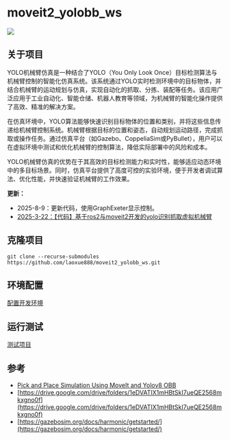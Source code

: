 
# moveit2_yolobb_ws

![](./images/test.gif)

## 关于项目

YOLO机械臂仿真是一种结合了YOLO（You Only Look Once）目标检测算法与机械臂控制的智能化仿真系统。该系统通过YOLO实时检测环境中的目标物体，并结合机械臂的运动规划与仿真，实现自动化的抓取、分拣、装配等任务。该应用广泛应用于工业自动化、智能仓储、机器人教育等领域，为机械臂的智能化操作提供了高效、精准的解决方案。

在仿真环境中，YOLO算法能够快速识别目标物体的位置和类别，并将这些信息传递给机械臂控制系统。机械臂根据目标的位置和姿态，自动规划运动路径，完成抓取或操作任务。通过仿真平台（如Gazebo、CoppeliaSim或PyBullet），用户可以在虚拟环境中测试和优化机械臂的控制算法，降低实际部署中的风险和成本。

YOLO机械臂仿真的优势在于其高效的目标检测能力和实时性，能够适应动态环境中的多目标场景。同时，仿真平台提供了高度可控的实验环境，便于开发者调试算法、优化性能，并快速验证机械臂的工作效果。

**更新：**

- 2025-8-9：更新代码，使用GraphExeter显示控制。
- [2025-3-22：【代码】基于ros2与moveit2开发的yolo识别抓取虚拟机械臂](https://www.bilibili.com/video/BV1KqXWYHE6k/?vd_source=3bf4271e80f39cfee030114782480463)

## 克隆项目

```shell
git clone --recurse-submodules https://github.com/laoxue888/moveit2_yolobb_ws.git
```

## 环境配置

[配置开发环境](docs/userguide/1.installation/5.installation.md)



## 运行测试

[测试项目](docs/userguide/2.run_test/2.run_test.md)


## 参考

- [Pick and Place Simulation Using MoveIt and Yolov8 OBB](https://www.youtube.com/watch?v=ypr3RtJzgKI)
- [https://drive.google.com/drive/folders/1eDVATIX1mHBtSkI7ueQE2568mkxgno0f](https://drive.google.com/drive/folders/1eDVATIX1mHBtSkI7ueQE2568mkxgno0f)
- [https://gazebosim.org/docs/harmonic/getstarted/](https://gazebosim.org/docs/harmonic/getstarted/)